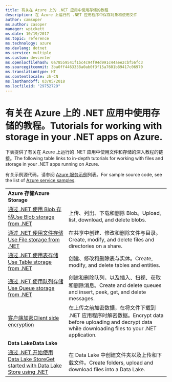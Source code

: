 ```yaml
---
title: 有关在 Azure 上的 .NET 应用中使用存储的教程
description: 在 Azure 上运行的 .NET 应用程序中保存对象和使用文件
author: camsoper
ms.author: casoper
manager: wpickett
ms.date: 10/19/2017
ms.topic: reference
ms.technology: azure
ms.devlang: dotnet
ms.service: multiple
ms.custom: devcenter
ms.openlocfilehash: 0a78559541f1bc4c94f94d991c44aee2cbf56fc3
ms.sourcegitcommit: 3ba0ff4463338a0ab0f3f15a7601b89417c06970
ms.translationtype: HT
ms.contentlocale: zh-CN
ms.lasthandoff: 03/05/2018
ms.locfileid: "29752729"
---
```

# <a name="tutorials-for-working-with-storage-in-your-net-apps-on-azure"></a><span data-ttu-id="77eb1-103">有关在 Azure 上的 .NET 应用中使用存储的教程。</span><span class="sxs-lookup"><span data-stu-id="77eb1-103">Tutorials for working with storage in your .NET apps on Azure.</span></span>

<span data-ttu-id="77eb1-104">下表提供了有关在 Azure 上运行的 .NET 应用中使用文件和存储的深入教程的链接。</span><span class="sxs-lookup"><span data-stu-id="77eb1-104">The following table links to in-depth tutorials for working with files and storage in your .NET apps running on Azure.</span></span>

<span data-ttu-id="77eb1-105">有关示例源代码，请参阅 [Azure 服务示例](https://azure.microsoft.com/resources/samples/?platform=dotnet)列表。</span><span class="sxs-lookup"><span data-stu-id="77eb1-105">For sample source code, see the list of [Azure service samples](https://azure.microsoft.com/resources/samples/?platform=dotnet).</span></span>

| | |
|---|---|
| <span data-ttu-id="77eb1-106">**Azure 存储**</span><span class="sxs-lookup"><span data-stu-id="77eb1-106">**Azure Storage**</span></span> ||
| <span data-ttu-id="77eb1-107">[通过 .NET 使用 Blob 存储][1]</span><span class="sxs-lookup"><span data-stu-id="77eb1-107">[Use Blob storage from .NET][1]</span></span> | <span data-ttu-id="77eb1-108">上传、列出、下载和删除 Blob。</span><span class="sxs-lookup"><span data-stu-id="77eb1-108">Upload, list, download, and delete blobs.</span></span> |
| <span data-ttu-id="77eb1-109">[通过 .NET 使用文件存储][4]</span><span class="sxs-lookup"><span data-stu-id="77eb1-109">[Use File storage from .NET][4]</span></span> | <span data-ttu-id="77eb1-110">在共享中创建、修改和删除文件与目录。</span><span class="sxs-lookup"><span data-stu-id="77eb1-110">Create, modify, and delete files and directories on a share.</span></span> | 
| <span data-ttu-id="77eb1-111">[通过 .NET 使用表存储][3]</span><span class="sxs-lookup"><span data-stu-id="77eb1-111">[Use Table storage from .NET][3]</span></span> | <span data-ttu-id="77eb1-112">创建、修改和删除表与实体。</span><span class="sxs-lookup"><span data-stu-id="77eb1-112">Create, modify, and delete tables and entities.</span></span> |
| <span data-ttu-id="77eb1-113">[通过 .NET 使用队列存储][2]</span><span class="sxs-lookup"><span data-stu-id="77eb1-113">[Use Queue storage from .NET][2]</span></span> | <span data-ttu-id="77eb1-114">创建和删除队列，以及插入、扫视、获取和删除消息。</span><span class="sxs-lookup"><span data-stu-id="77eb1-114">Create and delete queues and insert, peek, get, and delete messages.</span></span> |
| <span data-ttu-id="77eb1-115">[客户端加密][5]</span><span class="sxs-lookup"><span data-stu-id="77eb1-115">[Client side encryption][5]</span></span> | <span data-ttu-id="77eb1-116">在上传之前加密数据，在将文件下载到 .NET 应用程序时解密数据。</span><span class="sxs-lookup"><span data-stu-id="77eb1-116">Encrypt data before uploading and decrypt data while downloading files to your .NET application.</span></span> 
|<span data-ttu-id="77eb1-117">**Data Lake**</span><span class="sxs-lookup"><span data-stu-id="77eb1-117">**Data Lake**</span></span>||
| <span data-ttu-id="77eb1-118">[通过 .NET 开始使用 Data Lake Store][6]</span><span class="sxs-lookup"><span data-stu-id="77eb1-118">[Get started with Data Lake Store using .NET][6]</span></span> | <span data-ttu-id="77eb1-119">在 Data Lake 中创建文件夹以及上传和下载文件。</span><span class="sxs-lookup"><span data-stu-id="77eb1-119">Create folders, upload and download files into a Data Lake.</span></span> | 

[1]: /azure/storage/storage-dotnet-how-to-use-blobs
[2]: /azure/storage/storage-dotnet-how-to-use-queues
[3]: /azure/storage/storage-dotnet-how-to-use-tables
[4]: /azure/storage/storage-dotnet-how-to-use-files
[5]: /azure/storage/storage-client-side-encryption
[6]: /azure/data-lake-store/data-lake-store-get-started-net-sdk